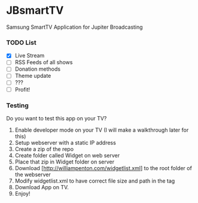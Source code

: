 JBsmartTV
=========

Samsung SmartTV Application for Jupiter Broadcasting

### TODO List
- [x] Live Stream
- [ ] RSS Feeds of all shows
- [ ] Donation methods
- [ ] Theme update
- [ ] ???
- [ ] Profit!

### Testing
Do you want to test this app on your TV?
1. Enable developer mode on your TV (I will make a walkthrough later for this)
2. Setup webserver with a static IP address
3. Create a zip of the repo
4. Create folder called Widget on web server
5. Place that zip in Widget folder on server
6. Download [http://williampenton.com/widgetlist.xml] to the root folder of the webserver
7. Modify widgetlist.xml to have correct file size and path in the <code><download></code> tag
8. Download App on TV.
9. Enjoy!
